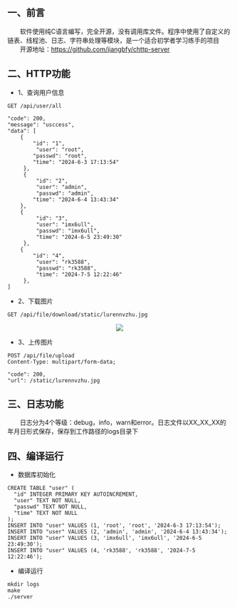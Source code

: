 ## 一、前言
&emsp;&emsp;软件使用纯C语言编写，完全开源，没有调用库文件。程序中使用了自定义的链表、线程池、日志、字符串处理等模块，是一个适合初学者学习练手的项目
&emsp;&emsp;开源地址：https://github.com/jiangbfy/chttp-server

## 二、HTTP功能
- 1、查询用户信息
```
GET /api/user/all
```
```
"code": 200,
"message": "usccess",
"data": [
    {
        "id": "1",
         "user": "root",
        "passwd": "root",
        "time": "2024-6-3 17:13:54"
     },
     {
         "id": "2",
         "user": "admin",
         "passwd": "admin",
        "time": "2024-6-4 13:43:34"
    },
    {
         "id": "3",
         "user": "imx6ull",
         "passwd": "imx6ull",
         "time": "2024-6-5 23:49:30"
     },
    {
        "id": "4",
         "user": "rk3588",
         "passwd": "rk3588",
         "time": "2024-7-5 12:22:46"
     },
]
```

- 2、下载图片
```
GET /api/file/download/static/lurennvzhu.jpg
```
<div style="text-align: center;"><img src="https://jiangbfy.com/static/image/2025-2/1738723949311.png01.png"/></div>

- 3、上传图片
```
POST /api/file/upload
Content-Type: multipart/form-data;
```
```
"code": 200,
"url": /static/lurennvzhu.jpg
```

## 三、日志功能
&emsp;&emsp;日志分为4个等级：debug，info，warn和error。日志文件以XX_XX_XX的年月日形式保存，保存到工作路径的logs目录下

## 四、编译运行
- 数据库初始化
```
CREATE TABLE "user" (
  "id" INTEGER PRIMARY KEY AUTOINCREMENT,
  "user" TEXT NOT NULL,
  "passwd" TEXT NOT NULL,
  "time" TEXT NOT NULL
);
INSERT INTO "user" VALUES (1, 'root', 'root', '2024-6-3 17:13:54');
INSERT INTO "user" VALUES (2, 'admin', 'admin', '2024-6-4 13:43:34');
INSERT INTO "user" VALUES (3, 'imx6ull', 'imx6ull', '2024-6-5 23:49:30');
INSERT INTO "user" VALUES (4, 'rk3588', 'rk3588', '2024-7-5 12:22:46');
```
- 编译运行
```
mkdir logs
make
./server
```
